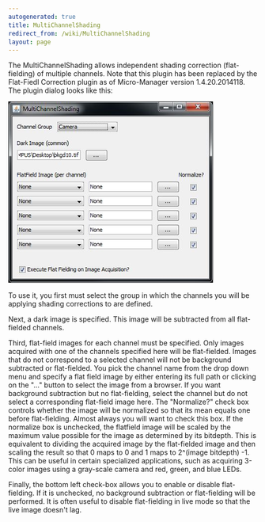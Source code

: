 ```yaml
---
autogenerated: true
title: MultiChannelShading
redirect_from: /wiki/MultiChannelShading
layout: page
---
```


The MultiChannelShading allows independent shading correction
(flat-fielding) of multiple channels. Note that this plugin has been
replaced by the Flat-Fiedl Correction plugin as of Micro-Manager version
1.4.20.2014118. The plugin dialog looks like this:

![](/media/MCS_screenshot.jpg)

To use it, you first must select the group in which the channels you
will be applying shading corrections to are defined.

Next, a dark image is specified. This image will be subtracted from all
flat-fielded channels.

Third, flat-field images for each channel must be specified. Only images
acquired with one of the channels specified here will be flat-fielded.
Images that do not correspond to a selected channel will not be
background subtracted or flat-fielded. You pick the channel name from
the drop down menu and specify a flat field image by either entering its
full path or clicking on the "..." button to select the image from a
browser. If you want background subtraction but no flat-fielding, select
the channel but do not select a corresponding flat-field image here. The
"Normalize?" check box controls whether the image will be normalized so
that its mean equals one before flat-fielding. Almost always you will
want to check this box. If the normalize box is unchecked, the flatfield
image will be scaled by the maximum value possible for the image as
determined by its bitdepth. This is equivalent to dividing the acquired
image by the flat-fielded image and then scaling the result so that 0
maps to 0 and 1 maps to 2^(image bitdepth) -1. This can be useful in
certain specialized applications, such as acquiring 3-color images using
a gray-scale camera and red, green, and blue LEDs.

Finally, the bottom left check-box allows you to enable or disable
flat-fielding. If it is unchecked, no background subtraction or
flat-fielding will be performed. It is often useful to disable
flat-fielding in live mode so that the live image doesn't lag.

